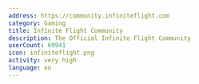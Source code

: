 ```yaml
---
address: https://community.infiniteflight.com
category: Gaming
title: Infinite Flight Community
description: The Official Infinite Flight Community
userCount: 69941
icon: infiniteflight.png
activity: very high
language: en
---
```

